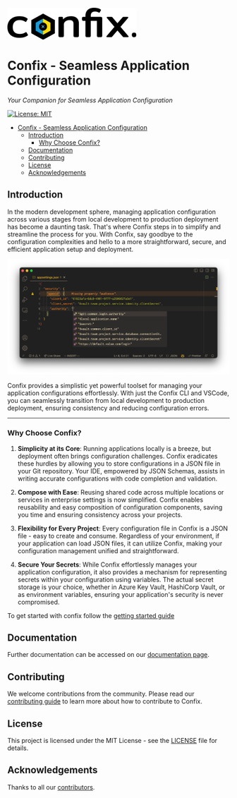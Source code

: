 ![Logo](./images/logo.svg)
# Confix - Seamless Application Configuration

_Your Companion for Seamless Application Configuration_

[![License: MIT](https://img.shields.io/badge/License-MIT-yellow.svg)](https://opensource.org/licenses/MIT)

- [Confix - Seamless Application Configuration](#confix---seamless-application-configuration)
  - [Introduction](#introduction)
    - [Why Choose Confix?](#why-choose-confix)
  - [Documentation](#documentation)
  - [Contributing](#contributing)
  - [License](#license)
  - [Acknowledgements](#acknowledgements)

## Introduction 

In the modern development sphere, managing application configuration across various stages from
local development to production deployment has become a daunting task. That's where Confix steps in
to simplify and streamline the process for you. With Confix, say goodbye to the configuration
complexities and hello to a more straightforward, secure, and efficient application setup and
deployment.

<p align="center">
<img src="images/intro-0.png">
<p>


Confix provides a simplistic yet powerful toolset for managing your application configurations
effortlessly. With just the Confix CLI and VSCode, you can seamlessly transition from local
development to production deployment, ensuring consistency and reducing configuration errors.

---

### Why Choose Confix?

1. **Simplicity at its Core**:
   Running applications locally is a breeze, but deployment often brings configuration challenges. Confix eradicates these hurdles by allowing you to store configurations in a JSON file in your Git repository. Your IDE, empowered by JSON Schemas, assists in writing accurate configurations with code completion and validation.

2. **Compose with Ease**:
   Reusing shared code across multiple locations or services in enterprise settings is now simplified. Confix enables reusability and easy composition of configuration components, saving you time and ensuring consistency across your projects.

3. **Flexibility for Every Project**:
   Every configuration file in Confix is a JSON file - easy to create and consume. Regardless of your environment, if your application can load JSON files, it can utilize Confix, making your configuration management unified and straightforward.

4. **Secure Your Secrets**:
   While Confix effortlessly manages your application configuration, it also provides a mechanism for representing secrets within your configuration using variables. The actual secret storage is your choice, whether in Azure Key Vault, HashiCorp Vault, or as environment variables, ensuring your application's security is never compromised.

To get started with confix follow the [getting started guide](https://swisslife-oss.github.io/Confix/getting-started)

## Documentation

Further documentation can be accessed on our [documentation page](https://swisslife-oss.github.io/Confix).

## Contributing

We welcome contributions from the community. Please read our [contributing guide](CONTRIBUTING.md) to learn more about how to contribute to Confix.

## License

This project is licensed under the MIT License - see the [LICENSE](LICENSE) file for details.

## Acknowledgements

Thanks to all our [contributors](https://github.com/SwissLife-OSS/confix/graphs/contributors).